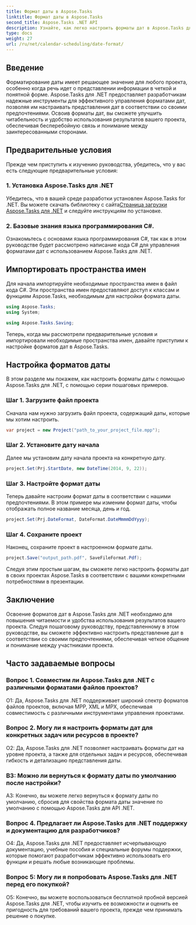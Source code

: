 ```yaml
---
title: Формат даты в Aspose.Tasks
linktitle: Формат даты в Aspose.Tasks
second_title: Aspose.Tasks .NET API
description: Узнайте, как легко настроить форматы дат в Aspose.Tasks для .NET с помощью этого подробного пошагового руководства.
type: docs
weight: 27
url: /ru/net/calendar-scheduling/date-format/
---
```

## Введение

Форматирование даты имеет решающее значение для любого проекта, особенно когда речь идет о представлении информации в четкой и понятной форме. Aspose.Tasks для .NET предоставляет разработчикам надежные инструменты для эффективного управления форматами дат, позволяя им настраивать представления дат в соответствии со своими предпочтениями. Освоив форматы дат, вы сможете улучшить читабельность и удобство использования результатов вашего проекта, обеспечивая бесперебойную связь и понимание между заинтересованными сторонами.

## Предварительные условия

Прежде чем приступить к изучению руководства, убедитесь, что у вас есть следующие предварительные условия:

### 1. Установка Aspose.Tasks для .NET

 Убедитесь, что в вашей среде разработки установлен Aspose.Tasks for .NET. Вы можете скачать библиотеку с сайта[Страница загрузки Aspose.Tasks для .NET](https://releases.aspose.com/tasks/net/) и следуйте инструкциям по установке.

### 2. Базовые знания языка программирования C#.

Ознакомьтесь с основами языка программирования C#, так как в этом руководстве будет рассмотрено написание кода C# для управления форматами дат с использованием Aspose.Tasks для .NET.

## Импортировать пространства имен

Для начала импортируйте необходимые пространства имен в файл кода C#. Эти пространства имен предоставляют доступ к классам и функциям Aspose.Tasks, необходимым для настройки формата даты.

```csharp
using Aspose.Tasks;
using System;

using Aspose.Tasks.Saving;

```

Теперь, когда мы рассмотрели предварительные условия и импортировали необходимые пространства имен, давайте приступим к настройке форматов дат в Aspose.Tasks.

## Настройка форматов даты

В этом разделе мы покажем, как настроить форматы даты с помощью Aspose.Tasks для .NET, с помощью серии пошаговых примеров.

### Шаг 1. Загрузите файл проекта

Сначала нам нужно загрузить файл проекта, содержащий даты, которые мы хотим настроить.

```csharp
var project = new Project("path_to_your_project_file.mpp");
```

### Шаг 2. Установите дату начала

Далее мы установим дату начала проекта на конкретную дату.

```csharp
project.Set(Prj.StartDate, new DateTime(2014, 9, 22));
```

### Шаг 3. Настройте формат даты

Теперь давайте настроим формат даты в соответствии с нашими предпочтениями. В этом примере мы изменим формат даты, чтобы отображать полное название месяца, день и год.

```csharp
project.Set(Prj.DateFormat, DateFormat.DateMmmmDdYyyy);
```

### Шаг 4. Сохраните проект

Наконец, сохраните проект в настроенном формате даты.

```csharp
project.Save("output_path.pdf", SaveFileFormat.Pdf);
```

Следуя этим простым шагам, вы сможете легко настроить форматы дат в своих проектах Aspose.Tasks в соответствии с вашими конкретными потребностями в презентации.

## Заключение

Освоение форматов дат в Aspose.Tasks для .NET необходимо для повышения читаемости и удобства использования результатов вашего проекта. Следуя пошаговому руководству, представленному в этом руководстве, вы сможете эффективно настроить представление дат в соответствии со своими предпочтениями, обеспечивая четкое общение и понимание между участниками проекта.

## Часто задаваемые вопросы

### Вопрос 1. Совместим ли Aspose.Tasks для .NET с различными форматами файлов проектов?

О1: Да, Aspose.Tasks для .NET поддерживает широкий спектр форматов файлов проектов, включая MPP, XML и MPX, обеспечивая совместимость с различными инструментами управления проектами.

### Вопрос 2. Могу ли я настроить форматы дат для конкретных задач или ресурсов в проекте?

О2: Да, Aspose.Tasks для .NET позволяет настраивать форматы дат на уровне проекта, а также для отдельных задач и ресурсов, обеспечивая гибкость и детализацию представления даты.

### В3: Можно ли вернуться к формату даты по умолчанию после настройки?

A3: Конечно, вы можете легко вернуться к формату даты по умолчанию, сбросив для свойства формата даты значение по умолчанию с помощью Aspose.Tasks для API .NET.

### Вопрос 4. Предлагает ли Aspose.Tasks для .NET поддержку и документацию для разработчиков?

О4: Да, Aspose.Tasks для .NET предоставляет исчерпывающую документацию, учебные пособия и специальные форумы поддержки, которые помогают разработчикам эффективно использовать его функции и решать любые возникающие проблемы.

### Вопрос 5: Могу ли я попробовать Aspose.Tasks для .NET перед его покупкой?

О5: Конечно, вы можете воспользоваться бесплатной пробной версией Aspose.Tasks для .NET, чтобы изучить ее возможности и оценить ее пригодность для требований вашего проекта, прежде чем принимать решение о покупке.